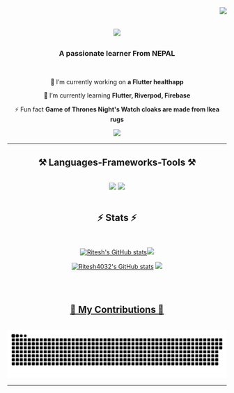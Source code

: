 <img align="right" src="https://visitor-badge.laobi.icu/badge?page_id=Ritesh4032.Ritesh4032" />
<h1 align="center">
    <img src="https://readme-typing-svg.herokuapp.com/?font=Righteous&size=35&center=true&vCenter=true&width=500&height=70&duration=4000&lines=Hi+There!+👋;+I'm+RITESH+RC!;" />
</h1>

<h3 align="center">A passionate learner From NEPAL</h3>

<br/>

<div align="center">
 
 🔭 I’m currently working on **a Flutter healthapp**
 
 🌱 I’m currently learning **Flutter, Riverpod, Firebase**

⚡ Fun fact **Game of Thrones Night's Watch cloaks are made from Ikea rugs**

 </div>
 
<div align="center"> 
  <a href="mailto:kshetrireetesh@gmail.com">
    <img src="https://img.shields.io/badge/Gmail-333333?style=for-the-badge&logo=gmail&logoColor=red" />
  </a>
<!--   <a href="https://linkedin.com/in/pedro-sales-muniz" target="_blank">
    <img src="https://img.shields.io/badge/LinkedIn-0077B5?style=for-the-badge&logo=linkedin&logoColor=white" target="_blank" />
  </a> -->
<!--   <a href="https://salesp07.github.io" target="_blank">
     <img src="https://img.shields.io/badge/Portfolio-FF5722?style=for-the-badge&logo=todoist&logoColor=white" target="_blank" /> <!-- sqlite, safari, google-chrome are other good icon options -->
  </a> 
</div>

 <hr/>
 
<h2 align="center">⚒️ Languages-Frameworks-Tools ⚒️</h2>
<br/>
<div align="center">
    <img src="https://skillicons.dev/icons?i=bootstrap,html,css,vscode,github,git,r" />
    <img src="https://skillicons.dev/icons?i=flutter,dart,firebase,flask" /><br>
</div>

<br/>

<h2 align="center">⚡ Stats ⚡</h2>
<br>
<div align=center>
<p align="center">
<a href="http://www.github.com/Ritesh4032#gh-dark-mode-only"><img src="https://github-readme-stats.vercel.app/api?username=Ritesh4032&show_icons=true&hide=&count_private=true&title_color=0891b2&text_color=ffffff&icon_color=0891b2&bg_color=0D1117&hide_border=true&show_icons=true#gh-dark-mode-only" alt="Ritesh's GitHub stats" /></a><a href="http://www.github.com/Ritesh4032#gh-dark-mode-only"><img src="https://github-readme-streak-stats.herokuapp.com/?user=Ritesh4032&stroke=ffffff&background=0D1117&ring=0891b2&fire=0891b2&currStreakNum=ffffff&currStreakLabel=0891b2&sideNums=ffffff&sideLabels=ffffff&dates=ffffff&hide_border=true#gh-dark-mode-only" /></a><a href="http://www.github.com/Ritesh4032">
</p>
<p align="center">
<a href="http://www.github.com/Ritesh4032#gh-light-mode-only"><img src="https://github-readme-stats.vercel.app/api?username=Ritesh4032&show_icons=true&hide=&count_private=true&theme=default&hide_border=true&show_icons=true#gh-light-mode-only" alt="Ritesh4032's GitHub stats" /></a>
<a href="http://www.github.com/Ritesh4032#gh-light-mode-only"><img src="https://github-readme-streak-stats.herokuapp.com?user=Ritesh4032&hide_border=true#gh-dark-mode-only" /></a><a href="http://www.github.com/Ritesh4032">
<br/>
</p>
</div>

<br/><br/>
<div align = "center">
    <h2>🐍 My Contributions 🐍</h2>
    <br>
<picture>
  <source
    media="(prefers-color-scheme: dark)"
    srcset="https://github.com/Ritesh4032/Ritesh4032/blob/output/github-contribution-grid-snake-dark.svg"
  />
  <source
    media="(prefers-color-scheme: light)"
    srcset="https://github.com/Ritesh4032/Ritesh4032/blob/output/github-contribution-grid-snake-dark.svg"
  />
  <img
    alt="github contribution grid snake animation"
    src="https://github.com/Ritesh4032/Ritesh4032/blob/output/github-contribution-grid-snake.svg"
  />
</picture>
</div>
<hr/>
